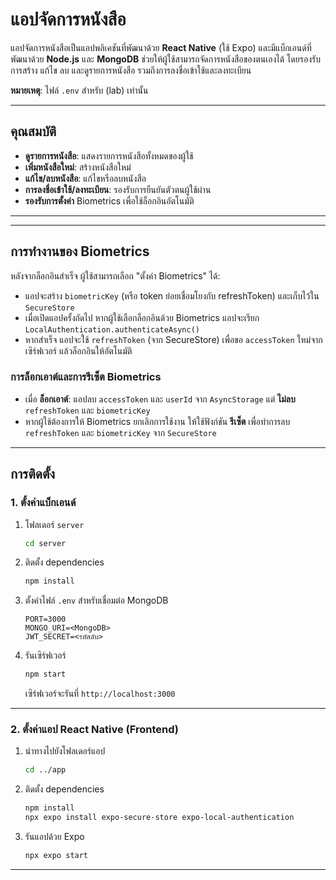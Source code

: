 # แอปจัดการหนังสือ

แอปจัดการหนังสือเป็นแอปพลิเคชันที่พัฒนาด้วย **React Native** (ใช้ Expo) และมีแบ็กเอนด์ที่พัฒนาด้วย **Node.js** และ **MongoDB** ช่วยให้ผู้ใช้สามารถจัดการหนังสือของตนเองได้ โดยรองรับการสร้าง แก้ไข ลบ และดูรายการหนังสือ รวมถึงการลงชื่อเข้าใช้และลงทะเบียน 

**หมายเหตุ**: ไฟล์ `.env` สำหรับ (lab) เท่านั้น

---

## คุณสมบัติ
- **ดูรายการหนังสือ**: แสดงรายการหนังสือทั้งหมดของผู้ใช้
- **เพิ่มหนังสือใหม่**: สร้างหนังสือใหม่
- **แก้ไข/ลบหนังสือ**: แก้ไขหรือลบหนังสือ
- **การลงชื่อเข้าใช้/ลงทะเบียน**: รองรับการยืนยันตัวตนผู้ใช้ผ่าน
- **รองรับการตั้งค่า** Biometrics เพื่อใช้ล็อกอินอัตโนมัติ


---
---

## การทำงานของ Biometrics

หลังจากล็อกอินสำเร็จ ผู้ใช้สามารถเลือก "ตั้งค่า Biometrics" ได้:

- แอปจะสร้าง `biometricKey` (หรือ token ย่อยเชื่อมโยงกับ refreshToken) และเก็บไว้ใน `SecureStore`
- เมื่อเปิดแอปครั้งถัดไป หากผู้ใช้เลือกล็อกอินด้วย Biometrics แอปจะเรียก `LocalAuthentication.authenticateAsync()`
- หากสำเร็จ แอปจะใช้ `refreshToken` (จาก SecureStore) เพื่อขอ `accessToken` ใหม่จากเซิร์ฟเวอร์ แล้วล็อกอินให้อัตโนมัติ

### การล็อกเอาต์และการรีเซ็ต Biometrics

- เมื่อ **ล็อกเอาต์**: แอปลบ `accessToken` และ `userId` จาก `AsyncStorage` แต่ **ไม่ลบ** `refreshToken` และ `biometricKey`
- หากผู้ใช้ต้องการให้ Biometrics ยกเลิกการใช้งาน ให้ใช้ฟังก์ชัน **รีเซ็ต** เพื่อทำการลบ `refreshToken` และ `biometricKey` จาก `SecureStore`

---

## การติดตั้ง

### 1. ตั้งค่าแบ็กเอนด์
1. โฟลเดอร์ `server`
    ```bash
    cd server
    ```
2. ติดตั้ง dependencies
    ```bash
    npm install
    ```
3. ตั้งค่าไฟล์ `.env` สำหรับเชื่อมต่อ MongoDB 
    ```
    PORT=3000
    MONGO_URI=<MongoDB>
    JWT_SECRET=<รหัสลับ>
    ```
4. รันเซิร์ฟเวอร์
    ```bash
    npm start
    ```
    เซิร์ฟเวอร์จะรันที่ `http://localhost:3000`

---

### 2. ตั้งค่าแอป React Native (Frontend)
1. นำทางไปยังโฟลเดอร์แอป
    ```bash
    cd ../app
    ```
2. ติดตั้ง dependencies
    ```bash
    npm install
    npx expo install expo-secure-store expo-local-authentication
    ```
3. รันแอปด้วย Expo
    ```bash
    npx expo start
    ```


---


